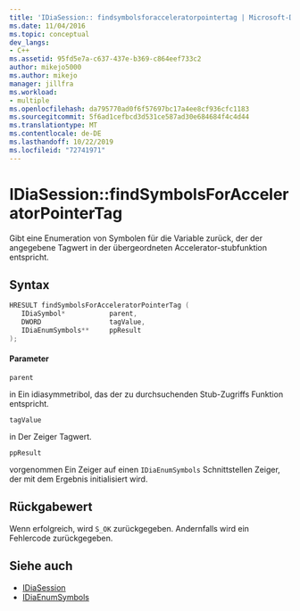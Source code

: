 ```yaml
---
title: 'IDiaSession:: findsymbolsforacceleratorpointertag | Microsoft-Dokumentation'
ms.date: 11/04/2016
ms.topic: conceptual
dev_langs:
- C++
ms.assetid: 95fd5e7a-c637-437e-b369-c864eef733c2
author: mikejo5000
ms.author: mikejo
manager: jillfra
ms.workload:
- multiple
ms.openlocfilehash: da795770ad0f6f57697bc17a4ee8cf936cfc1183
ms.sourcegitcommit: 5f6ad1cefbcd3d531ce587ad30e684684f4c4d44
ms.translationtype: MT
ms.contentlocale: de-DE
ms.lasthandoff: 10/22/2019
ms.locfileid: "72741971"
---
```

# <a name="idiasessionfindsymbolsforacceleratorpointertag"></a>IDiaSession::findSymbolsForAcceleratorPointerTag
Gibt eine Enumeration von Symbolen für die Variable zurück, der der angegebene Tagwert in der übergeordneten Accelerator-stubfunktion entspricht.

## <a name="syntax"></a>Syntax

```C++
HRESULT findSymbolsForAcceleratorPointerTag ( 
   IDiaSymbol*           parent,
   DWORD                 tagValue,
   IDiaEnumSymbols**     ppResult
);
```

#### <a name="parameters"></a>Parameter
 `parent`

in Ein idiasymmetribol, das der zu durchsuchenden Stub-Zugriffs Funktion entspricht.

 `tagValue`

in Der Zeiger Tagwert.

 `ppResult`

vorgenommen Ein Zeiger auf einen `IDiaEnumSymbols` Schnittstellen Zeiger, der mit dem Ergebnis initialisiert wird.

## <a name="return-value"></a>Rückgabewert
 Wenn erfolgreich, wird `S_OK` zurückgegeben. Andernfalls wird ein Fehlercode zurückgegeben.

## <a name="see-also"></a>Siehe auch
- [IDiaSession](../../debugger/debug-interface-access/idiasession.md)
- [IDiaEnumSymbols](../../debugger/debug-interface-access/idiaenumsymbols.md)